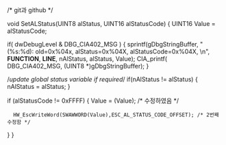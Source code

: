 /* git과 github */

void SetALStatus(UINT8 alStatus, UINT16 alStatusCode)
{
   UINT16 Value = alStatusCode;

   if( dwDebugLevel & DBG_CIA402_MSG )
   {
      sprintf(gDbgStringBuffer, "(%s:%d): old=0x%04x, alStatus=0x%04X, alStatusCode=0x%04X, \n", __FUNCTION__, __LINE__, nAlStatus, alStatus, Value);
      CIA_printf( DBG_CIA402_MSG, (UINT8 *)gDbgStringBuffer);
   }

   /*update global status variable if required*/
   if(nAlStatus != alStatus)
   {
      nAlStatus = alStatus;
   }

   if (alStatusCode != 0xFFFF)
   {
      Value = (Value); /* 수정하였음 */

      HW_EscWriteWord(SWAWWORD(Value),ESC_AL_STATUS_CODE_OFFSET); /* 2번째 수정함 */
   }
}
